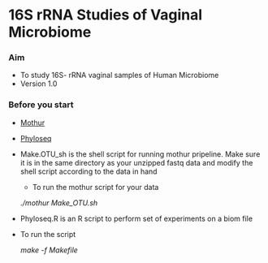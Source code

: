 # 16S rRNA Studies of Vaginal Microbiome #


### Aim ###

* To study 16S- rRNA vaginal samples of Human Microbiome
* Version 1.0


### Before you start ###

* [Mothur](http://www.mothur.org/)
* [Phyloseq](https://joey711.github.io/phyloseq/)
* Make.OTU_sh is the shell script for running mothur pripeline. Make sure it is in the same directory as your unzipped fastq data and modify the shell script according to the data in hand 
 	
	* To run the mothur script for your data
	
	*./mothur Make_OTU.sh*
		
* Phyloseq.R is an R script to perform set of experiments on a biom file 
* To run the script
	
	*make -f Makefile*

